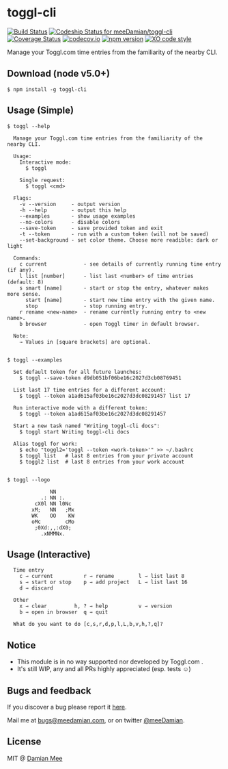 # toggl-cli
[![Build Status](https://travis-ci.org/meeDamian/toggl-cli.svg?branch=master)](https://travis-ci.org/meeDamian/toggl-cli) [ ![Codeship Status for meeDamian/toggl-cli](https://codeship.com/projects/4651ffa0-ae14-0133-e229-0eeab60c84ba/status?branch=master)](https://codeship.com/projects/132211) [![Coverage Status](https://coveralls.io/repos/github/meeDamian/toggl-cli/badge.svg?branch=master)](https://coveralls.io/github/meeDamian/toggl-cli?branch=master) [![codecov.io](https://codecov.io/github/meeDamian/toggl-cli/coverage.svg?branch=master)](https://codecov.io/github/meeDamian/toggl-cli?branch=master) [![npm version](https://badge.fury.io/js/toggl-cli.svg)](https://badge.fury.io/js/toggl-cli) [![XO code style](https://img.shields.io/badge/code_style-XO-5ed9c7.svg)](https://github.com/sindresorhus/xo)

Manage your Toggl.com time entries from the familiarity of the nearby CLI.

## Download (node v5.0+)

```
$ npm install -g toggl-cli
```

## Usage (Simple)

```
$ toggl --help

  Manage your Toggl.com time entries from the familiarity of the nearby CLI.

  Usage:
    Interactive mode:
      $ toggl

    Single request:
      $ toggl <cmd>

  Flags:
    -v --version     - output version
    -h --help        - output this help
    --examples       - show usage examples
    --no-colors      - disable colors
    --save-token     - save provided token and exit
    -t --token       - run with a custom token (will not be saved)
    --set-background - set color theme. Choose more readible: dark or light

  Commands:
    c current            - see details of currently running time entry (if any).
    l list [number]      - list last <number> of time entries (default: 8)
    s smart [name]       - start or stop the entry, whatever makes more sense.
      start [name]       - start new time entry with the given name.
      stop               - stop running entry.
    r rename <new-name>  - rename currently running entry to <new name>.
    b browser            - open Toggl timer in default browser.

  Note:
    → Values in [square brackets] are optional.


$ toggl --examples

  Set default token for all future launches:
    $ toggl --save-token d9db051bf06be16c2027d3cb08769451

  List last 17 time entries for a different account:
    $ toggl --token a1ad615af03be16c2027d3dc08291457 list 17

  Run interactive mode with a different token:
    $ toggl --token a1ad615af03be16c2027d3dc08291457

  Start a new task named "Writing toggl-cli docs":
    $ toggl start Writing toggl-cli docs

  Alias toggl for work:
    $ echo "toggl2='toggl --token <work-token>'" >> ~/.bashrc
    $ toggl list   # last 8 entries from your private account
    $ toggl2 list  # last 8 entries from your work account


$ toggl --logo

              NN
           .: NN :.
         cX0l NN l0Nc
        xM;   NN   ;Mx
        WK    OO    KW
        oMc        cMo
         ;0Xd:,,:dX0;
           .xNMMNx.
```

## Usage (Interactive)

```
  Time entry
    c ⇾ current          r ⇾ rename        l ⇾ list last 8
    s ⇾ start or stop    p ⇾ add project   L ⇾ list last 16
    d ⇾ discard

  Other
    x ⇾ clear         h, ? ⇾ help          v ⇾ version
    b ⇾ open in browser  q ⇾ quit

  What do you want to do [c,s,r,d,p,l,L,b,v,h,?,q]?
```

## Notice

* This module is in no way supported nor developed by Toggl.com .
* It's still WIP, any and all PRs highly appreciated (esp. tests ☺)


## Bugs and feedback

If you discover a bug please report it [here](https://github.com/meeDamian/toggl-cli/issues/new).

Mail me at bugs@meedamian.com, or on twitter [@meeDamian](http://twitter.com/meedamian).


## License

MIT @ [Damian Mee](https://meedamian.com)
